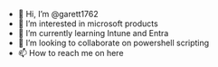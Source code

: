 - 👋 Hi, I’m @garett1762
- 👀 I’m interested in microsoft products
- 🌱 I’m currently learning Intune and Entra
- 💞️ I’m looking to collaborate on powershell scripting
- 📫 How to reach me on here

<!---
garett1762/garett1762 is a ✨ special ✨ repository because its `README.md` (this file) appears on your GitHub profile.
You can click the Preview link to take a look at your changes.
--->
